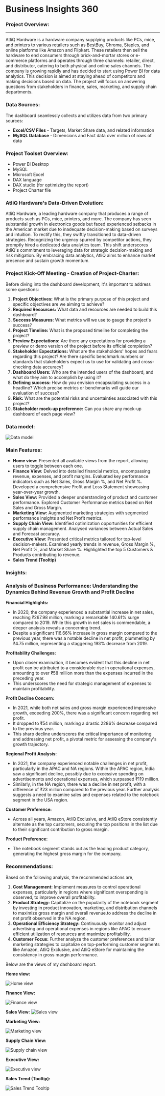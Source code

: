 # Business Insights 360

### Project Overview:
---

AtliQ Hardware is a hardware company supplying products like PCs, mice, and printers to various retailers such as BestBuy, Chroma, Staples, and online platforms like Amazon and Flipkart. These retailers then sell the hardware to end consumers through brick-and-mortar stores or e-commerce platforms and operates through three channels: retailer, direct, and distributor, catering to both physical and online sales channels. The company is growing rapidly and has decided to start using Power BI for data analytics. This decision is aimed at staying ahead of competitors and making decisions based on data. The project will focus on answering questions from stakeholders in finance, sales, marketing, and supply chain departments.

### Data Sources:

The dashboard seamlessly collects and utilizes data from two primary sources:
- **Excel/CSV Files** - Targets, Market Share data, and related information
-	**MySQL Database** - Dimensions and Fact data over million of rows of data

### Project Toolset Overview:

-	Power BI Desktop
-	MySQL
-	Microsoft Excel
-	DAX language
-	DAX studio (for optimizing the report)
-	Project Charter file

### AtliQ Hardware's Data-Driven Evolution:

AtliQ Hardware, a leading hardware company that produces a range of products such as PCs, mice, printers, and more. The company has seen substantial growth in electronics goods but faced experienced setbacks in the American market due to inadequate decision-making based on surveys and intuition. To rectify this, they swiftly transitioned to data-driven strategies. Recognizing the urgency spurred by competitor actions, they promptly hired a dedicated data analytics team. This shift underscores AtliQ's commitment to leveraging data for strategic decision-making and risk mitigation. By embracing data analytics, AtliQ aims to enhance market presence and sustain growth momentum.

### Project Kick-Off Meeting - Creation of Project-Charter:
Before diving into the dashboard development, it's important to address some questions:

1. **Project Objectives:** What is the primary purpose of this project and specific objectives are we aiming to achieve?
2. **Required Resources:** What data and resources are needed to build this dashboard?
3. **Success Measures:** What metrics will we use to gauge the project's success?
4. **Project Timeline:** What is the proposed timeline for completing the project?
5. **Preview Expectations:** Are there any expectations for providing a preview or demo version of the project before its official completion?
6. **Stakeholder Expectations:** What are the stakeholders' hopes and fears regarding this project? Are there specific benchmark numbers or standards that stakeholders expect us to use for validating and cross-checking data accuracy?
7. **Dashboard Users:** Who are the intended users of the dashboard, and what do they aim to accomplish by using it?
8. **Defining success:** How do you envision encapsulating success in a headline? Which precise metrics or benchmarks will guide our evaluation of success?
9. **Risk:** What are the potential risks and uncertainties associated with this project?
10. **Stakeholder mock-up preference:** Can you share any mock-up dashboard of each page view?
    
### Data model:

![Data model](https://github.com/ChellalakshmiV/Business_Insights_360/assets/162456368/8fc413df-54cc-4cad-b9af-fbaa935941ea)

### Main Features:

- **Home view:** Presented all available views from the report, allowing users to toggle between each one.
- **Finance View:** Delved into detailed financial metrics, encompassing revenue, expenses, and profit margins. Evaluated key performance indicators such as Net Sales, Gross Margin %, and Net Profit %. Developed a comprehensive Profit and Loss Statement showcasing year-over-year growth.
- **Sales View:** Provided a deeper understanding of product and customer performance. Explored Customer Performance metrics based on Net Sales and Gross Margin.
- **Marketing View:** Augmented marketing strategies with segmented performance insights and Net Profit metrics.
- **Supply Chain View:** Identified optimization opportunities for efficient supply chain management. Analysed variances between Actual Sales and Forecast accuracy.
- **Executive View:** Presented critical metrics tailored for top-level decision-makers. Examined yearly trends in revenue, Gross Margin %, Net Profit %, and Market Share %. Highlighted the top 5 Customers & Products contributing to revenue.
- **Sales Trend (Tooltip)**

### Insights:
### Analysis of Business Performance: Understanding the Dynamics Behind Revenue Growth and Profit Decline

**Financial Highlights:**
- In 2020, the company experienced a substantial increase in net sales, reaching ₹267.98 million, marking a remarkable 140.61% surge compared to 2019. While this growth in net sales is commendable, a deeper analysis reveals a concerning trend.
- Despite a significant 116.66% increase in gross margin compared to the previous year, there was a notable decline in net profit, plummeting by ₹4.75 million, representing a staggering 193% decrease from 2019.

**Profitability Challenges:**
- Upon closer examination, it becomes evident that this decline in net profit can be attributed to a considerable rise in operational expenses, amounting to over ₹58 million more than the expenses incurred in the preceding year.
- This underscores the need for strategic management of expenses to maintain profitability.

**Profit Decline Concern:** 
- In 2021, while both net sales and gross margin experienced impressive growth, exceeding 200%, there was a significant concern regarding net profit.
- It dropped to ₹54 million, marking a drastic 2286% decrease compared to the previous year.
- This sharp decline underscores the critical importance of monitoring and addressing net profit, a pivotal metric for assessing the company's growth trajectory.

**Regional Profit Analysis:**
- In 2021, the company experienced notable challenges in net profit, particularly in the APAC and NA regions. Within the APAC region, India saw a significant decline, possibly due to excessive spending on advertisements and operational expenses, which surpassed ₹119 million.
- Similarly, in the NA region, there was a decline in net profit, with a difference of ₹23 million compared to the previous year. Further analysis suggests a need to examine sales and expenses related to the notebook segment in the USA region.

**Customer Preference:**
- Across all years, Amazon, AtliQ Exclusive, and AtliQ eStore consistently alternate as the top customers, securing the top positions in the list due to their significant contribution to gross margin.

**Product Preference:**
- The notebook segment stands out as the leading product category, generating the highest gross margin for the company.

### Recommendations:

Based on the following analysis, the recommended actions are,

1. **Cost Management:** Implement measures to control operational expenses, particularly in regions where significant overspending is observed, to improve overall profitability.
2. **Product Strategy:** Capitalize on the popularity of the notebook segment by investing in product innovation, marketing, and distribution channels to maximize gross margin and overall revenue.to address the decline in net profit observed in the NA region.
3. **Operational Efficiency Strategy:** Continuously monitor and adjust advertising and operational expenses in regions like APAC to ensure efficient utilization of resources and maximize profitability.
4. **Customer Focus:** Further analyze the customer preferences and tailor marketing strategies to capitalize on top-performing customer segments like Amazon, AtliQ Exclusive, and AtliQ eStore for maintaining the consistency in gross margin performance.

Below are the views of my dashboard report.

**Home view:**

![Home view](https://github.com/ChellalakshmiV/Business_Insights_360/assets/162456368/f2363fd5-723c-43f7-9875-f3c22ce6edef)

**Finance View:**

![Finance view](https://github.com/ChellalakshmiV/Business_Insights_360/assets/162456368/d71a69c2-e4da-43f6-a413-933d7fc5015d)

**Sales View:**
![Sales view](https://github.com/ChellalakshmiV/Business_Insights_360/assets/162456368/92dfd27d-c18b-4436-bf92-4427aff42617)

**Marketing View:** 

![Marketing view](https://github.com/ChellalakshmiV/Business_Insights_360/assets/162456368/913fb09b-0a76-4aab-a82d-4b81894c7d4e)

 **Supply Chain View:** 

 ![Supply chain view](https://github.com/ChellalakshmiV/Business_Insights_360/assets/162456368/c227db2b-540f-44ca-8363-7e7076f4bb50)

 **Executive View:**

 ![Executive view](https://github.com/ChellalakshmiV/Business_Insights_360/assets/162456368/326c57eb-6db8-410a-9ec8-bc6a400a1f42)

**Sales Trend (Tooltip):**

![Sales Trend Tooltip](https://github.com/ChellalakshmiV/Business_Insights_360/assets/162456368/405e2ff5-4399-47f5-ae3d-8bf706a8f694)



